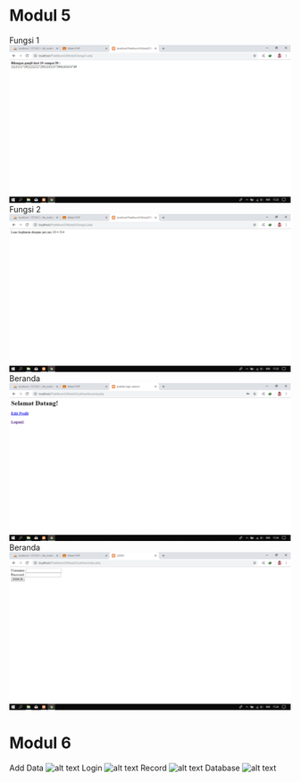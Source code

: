 # Modul 5
Fungsi 1
![alt text](https://github.com/Alfian29/Praktikum3/blob/master/SSModul5/fungsi1.png?raw=true)
Fungsi 2
![alt text](https://github.com/Alfian29/Praktikum3/blob/master/SSModul5/fungsi2.png?raw=true)
Beranda
![alt text](https://github.com/Alfian29/Praktikum3/blob/master/SSModul5/Latihan/beranda.png?raw=true)
Beranda
![alt text](https://github.com/Alfian29/Praktikum3/blob/master/SSModul5/Latihan/index.png?raw=true)

# Modul 6
Add Data
![alt text](https://github.com/Alfian29/Praktikum3/blob/master/SSModul5/Latihan/add-data.png?raw=true)
Login
![alt text](https://github.com/Alfian29/Praktikum3/blob/master/SSModul5/Latihan/login.png?raw=true)
Record
![alt text](https://github.com/Alfian29/Praktikum3/blob/master/SSModul5/Latihan/record.png?raw=true)
Database
![alt text](https://github.com/Alfian29/Praktikum3/blob/master/SSModul5/Latihan/database.png?raw=true)
